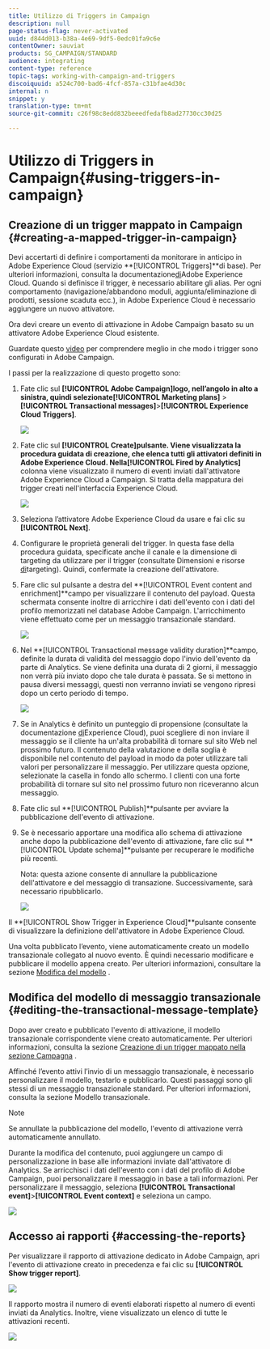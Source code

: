 ```yaml
---
title: Utilizzo di Triggers in Campaign
description: null
page-status-flag: never-activated
uuid: d844d013-b38a-4e69-9df5-0edc01fa9c6e
contentOwner: sauviat
products: SG_CAMPAIGN/STANDARD
audience: integrating
content-type: reference
topic-tags: working-with-campaign-and-triggers
discoiquuid: a524c700-bad6-4fcf-857a-c31bfae4d30c
internal: n
snippet: y
translation-type: tm+mt
source-git-commit: c26f98c8edd832beeedfedafb8ad27730cc30d25

---
```



# Utilizzo di Triggers in Campaign{#using-triggers-in-campaign}

## Creazione di un trigger mappato in Campaign {#creating-a-mapped-trigger-in-campaign}

Devi accertarti di definire i comportamenti da monitorare in anticipo in Adobe Experience Cloud (servizio **[!UICONTROL Triggers]**di base). Per ulteriori informazioni, consulta la documentazione[di](https://marketing.adobe.com/resources/help/en_US/mcloud/triggers.html)Adobe Experience Cloud. Quando si definisce il trigger, è necessario abilitare gli alias. Per ogni comportamento (navigazione/abbandono moduli, aggiunta/eliminazione di prodotti, sessione scaduta ecc.), in Adobe Experience Cloud è necessario aggiungere un nuovo attivatore.

Ora devi creare un evento di attivazione in Adobe Campaign basato su un attivatore Adobe Experience Cloud esistente.

Guardate questo [video](https://helpx.adobe.com/marketing-cloud/how-to/email-marketing.html#step-two) per comprendere meglio in che modo i trigger sono configurati in Adobe Campaign.

I passi per la realizzazione di questo progetto sono:

1. Fate clic sul **[!UICONTROL Adobe Campaign]**logo, nell’angolo in alto a sinistra, quindi selezionate**[!UICONTROL Marketing plans]** > **[!UICONTROL Transactional messages]**>**[!UICONTROL Experience Cloud Triggers]**.

   ![](assets/remarketing_1.png)

1. Fate clic sul **[!UICONTROL Create]**pulsante. Viene visualizzata la procedura guidata di creazione, che elenca tutti gli attivatori definiti in Adobe Experience Cloud. Nella**[!UICONTROL Fired by Analytics]** colonna viene visualizzato il numero di eventi inviati dall&#39;attivatore Adobe Experience Cloud a Campaign. Si tratta della mappatura dei trigger creati nell&#39;interfaccia Experience Cloud.

   ![](assets/remarketing_2.png)

1. Seleziona l’attivatore Adobe Experience Cloud da usare e fai clic su **[!UICONTROL Next]**.
1. Configurare le proprietà generali del trigger. In questa fase della procedura guidata, specificate anche il canale e la dimensione di targeting da utilizzare per il trigger (consultate Dimensioni e risorse [di](../../automating/using/query.md#targeting-dimensions-and-resources)targeting). Quindi, confermate la creazione dell&#39;attivatore.
1. Fare clic sul pulsante a destra del **[!UICONTROL Event content and enrichment]**campo per visualizzare il contenuto del payload. Questa schermata consente inoltre di arricchire i dati dell&#39;evento con i dati del profilo memorizzati nel database Adobe Campaign. L&#39;arricchimento viene effettuato come per un messaggio transazionale standard.

   ![](assets/remarketing_3.png)

1. Nel **[!UICONTROL Transactional message validity duration]**campo, definite la durata di validità del messaggio dopo l&#39;invio dell&#39;evento da parte di Analytics. Se viene definita una durata di 2 giorni, il messaggio non verrà più inviato dopo che tale durata è passata. Se si mettono in pausa diversi messaggi, questi non verranno inviati se vengono ripresi dopo un certo periodo di tempo.

   ![](assets/remarketing_4.png)

1. Se in Analytics è definito un punteggio di propensione (consultate la documentazione [di](https://marketing.adobe.com/resources/help/en_US/insight/client/c_visitor_propensity.html)Experience Cloud), puoi scegliere di non inviare il messaggio se il cliente ha un&#39;alta probabilità di tornare sul sito Web nel prossimo futuro. Il contenuto della valutazione e della soglia è disponibile nel contenuto del payload in modo da poter utilizzare tali valori per personalizzare il messaggio. Per utilizzare questa opzione, selezionate la casella in fondo allo schermo. I clienti con una forte probabilità di tornare sul sito nel prossimo futuro non riceveranno alcun messaggio.
1. Fate clic sul **[!UICONTROL Publish]**pulsante per avviare la pubblicazione dell&#39;evento di attivazione.
1. Se è necessario apportare una modifica allo schema di attivazione anche dopo la pubblicazione dell&#39;evento di attivazione, fare clic sul **[!UICONTROL Update schema]**pulsante per recuperare le modifiche più recenti.

   Nota: questa azione consente di annullare la pubblicazione dell&#39;attivatore e del messaggio di transazione. Successivamente, sarà necessario ripubblicarlo.

   ![](assets/remarketing_11.png)

Il **[!UICONTROL Show Trigger in Experience Cloud]**pulsante consente di visualizzare la definizione dell&#39;attivatore in Adobe Experience Cloud.

Una volta pubblicato l’evento, viene automaticamente creato un modello transazionale collegato al nuovo evento. È quindi necessario modificare e pubblicare il modello appena creato. Per ulteriori informazioni, consultare la sezione [Modifica del modello](../../start/using/marketing-activity-templates.md) .

## Modifica del modello di messaggio transazionale {#editing-the-transactional-message-template}

Dopo aver creato e pubblicato l&#39;evento di attivazione, il modello transazionale corrispondente viene creato automaticamente. Per ulteriori informazioni, consulta la sezione [Creazione di un trigger mappato nella sezione Campagna](#creating-a-mapped-trigger-in-campaign) .

Affinché l’evento attivi l’invio di un messaggio transazionale, è necessario personalizzare il modello, testarlo e pubblicarlo. Questi passaggi sono gli stessi di un messaggio transazionale standard. Per ulteriori informazioni, consulta la sezione Modello [](../../channels/using/event-transactional-messages.md#personalizing-a-transactional-message) transazionale.

>[!NOTE]
>
>Se annullate la pubblicazione del modello, l&#39;evento di attivazione verrà automaticamente annullato.

Durante la modifica del contenuto, puoi aggiungere un campo di personalizzazione in base alle informazioni inviate dall&#39;attivatore di Analytics. Se arricchisci i dati dell&#39;evento con i dati del profilo di Adobe Campaign, puoi personalizzare il messaggio in base a tali informazioni. Per personalizzare il messaggio, seleziona **[!UICONTROL Transactional event]**>**[!UICONTROL Event context]** e seleziona un campo.

![](assets/remarketing_8.png)

## Accesso ai rapporti {#accessing-the-reports}

Per visualizzare il rapporto di attivazione dedicato in Adobe Campaign, apri l&#39;evento di attivazione creato in precedenza e fai clic su **[!UICONTROL Show trigger report]**.

![](assets/remarketing_9.png)

Il rapporto mostra il numero di eventi elaborati rispetto al numero di eventi inviati da Analytics. Inoltre, viene visualizzato un elenco di tutte le attivazioni recenti.

![](assets/trigger_uc_browse_14.png)

